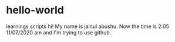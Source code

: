 # hello-world
learnings scripts
hi! My name is jainul abushu. Now the time is 2:05 11/07/2020 am and I'm trying to use github.
